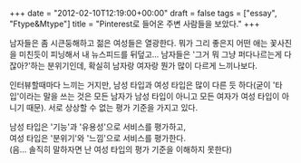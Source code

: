+++
date = "2012-02-10T12:19:00+00:00"
draft = false
tags = ["essay", "Ftype&amp;Mtype"]
title = "Pinterest로 들어온 주변 사람들을 보았다."
+++
<p>남자들은 좀 시큰둥해하고 젊은 여성들은 열광한다. 뭐가 그리 좋은지 어떤 애는 꽃사진을 미친듯이 피닝해서 내 뉴스피드를 뒤덮고... 남자들은 '그거 뭐 그냥 퍼다나르는게 다잖아?'하는 분위기인데, 확실히 남자랑 여자랑 뭔가 많이 다르게 느끼나보다.</p>&#13;
<p>인터뷰할때마다 느끼는 거지만, 남성 타입과 여성 타입은 많이 다른 듯 하다(굳이 '타입'이라는 말을 쓰는 것은 모든 남자가 남성 타입이 아니고 모든 여자가 여성 타입이 아니기 때문). 서로 상상할 수 없는 평가 기준을 가지고 있다.</p>&#13;
<p>남성 타입은 '기능'과 '유용성'으로 서비스를 평가하고,<br />여성 타입은 '분위기'와 '느낌'으로 서비스를 평가한다.<br />(음... 솔직히 말하자면 난 여성 타입의 평가 기준을 이해하지 못한다) </p> 